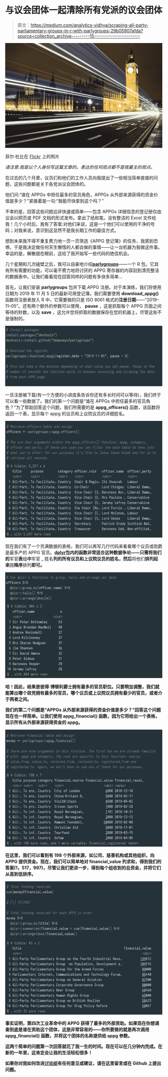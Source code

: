 # 与议会团体一起清除所有党派的议会团体

> 原文：<https://medium.com/analytics-vidhya/scraping-all-party-parliamentary-groups-in-r-with-parlygroups-29b05907afda?source=collection_archive---------15----------------------->

![](img/7fec027b2881dd61af981e573d1d631c.png)

菲尔·杜比在 [Flickr](https://www.flickr.com/) 上的照片

*请注意:我是以个人身份写这篇文章的。表达的任何观点都不是我雇主的观点。*

在过去的几个月里，议员们和他们的工作人员向我提出了一些相当简单直接的问题，这些问题都是关于各党派议会团体的。

他们问:“谁在 APPGs 中担任最多的官员角色，APPGs 从外部来源获得的资金价值是多少？”紧接着是一句:“我能尽快拿到这个吗？”

不幸的是，回答这些问题远非快速或简单——包含 APPGs 详细信息的登记册仅由议会以网页或 PDF 文档的形式发布。拿出了纸和笔。没有整洁的 Excel 文件给我！几个小时后，我有了答案:对他们来说，这是一个他们可以使用的干净的号码；对我来说，意识到这显然不是我长期工作的最佳方式。

想到未来我不得不重复费力地一页一页筛选《APPG 登记簿》的任务，我感到恐惧，于是我决定做任何天生懒惰的人都会做的事情——让一台机器为我做这件事。幸运的是，解散就在眼前，这给了我开始写一些代码的绝佳机会。

几个星期和几次碰壁之后，我可以自豪地介绍[**parlygroups**](https://github.com/dempseynoel/parlygroups)——一个 R 包，它具有所有需要的功能，可以毫不费力地将讨厌的 APPG 寄存器的内容刮到漂亮整洁的数据表中。让我们看看现在回答同样的问题有多快多简单…

首先，让我们安装 **parlygroups** 包并下载 APPG 注册。对于本演练，我们将使用日期为 2019 年 11 月 5 日的最新可用登记簿。我们需要使用 **download_appg()** 函数将注册表放入 R 中，它需要做的只是 ISO 8061 格式的**注册日期**——“2019–11–05”。还有两个额外的参数可以使用， **pause** ，这是抓取每个 APPG 页面之间等待的秒数，以及 **save** ，这允许您将抓取的数据保存在您的机器上，尽管这些不是强制的。

![](img/df6879c474aa71f720267092f8d3d12e.png)

一旦注册被下载(有一个方便的小进度条告诉你还有多长时间可以等待)，我们终于可以看一些数据了。我们的第一个问题是“谁在 APPGs 中担任最多的官员角色？”为了帮助回答这个问题，我们所需要的是 **appg_officers()** 函数，该函数将返回一个表，显示每个 appg 的议员和上议院议员的详细姓名。

![](img/3540373c569325e68442680030a26494.png)

现在我们有了一个充满数据的表格，我们可以再写几行代码来看看哪个议员或勋爵是最多产的 APPG 官员。[**dplyr**](https://cran.r-project.org/web/packages/dplyr/index.html)**包内的函数非常适合这种数据争论——只需将我们的**军官**表**组**中**军官 _ 姓名**列的所有议员和上议院议员的姓名，然后**将他们**排列起来**按**降序**排列**即可。**

**![](img/13db44d93ce1c9e214224f4431ec99e0.png)**

**哈！因此，结果是彼得·博顿利爵士拥有最多的官员职位。只要稍加调整，我们就能算出哪个政党拥有最多的官员，哪个议员或上议院议员拥有最少的官员，或者介于两者之间。**

**我们的第二个问题是“APPGs 从外部来源获得的资金价值是多少？”回答这个问题现在也一样简单。让我们使用 **appg_financial()** 函数，因为它将给出一个表格，显示所有从外部来源获得资金的 appg。**

**![](img/eac842a405d160e7324f2040f52fa259.png)**

**在这里，我们可以看到有 198 个外部来源，如公司、慈善机构或其他组织，向 APPG 提供资金。现在，我们可以简单地对 **financial_value** 列求和，得到我们的答案(1，517，997)，尽管让我们更进一步，得到每个组收到的总资金，并将它们从高到低排序。**

**![](img/b881477d3e8a61e5dfaa59d84305b837.png)**

**事实证明，第四次工业革命中的 APPG 获得了最多的外部资助。如果现在你想调查到底是谁在资助这个团体，这是非常容易的——你所要做的就是再次调用 **appg_financial()** 函数，并将这个团体的名称提供给 **appg** 参数。**

**这两个简单的问题第一次回答就花了我一生的时间。现在可以在几分钟内完成。在新的一年里，这肯定会让我的生活轻松很多！**

**如果你对我如何改进[讨论组](https://github.com/dempseynoel/parlygroups)有任何意见或建议，请在这里留言或在 Github 上提出问题。**